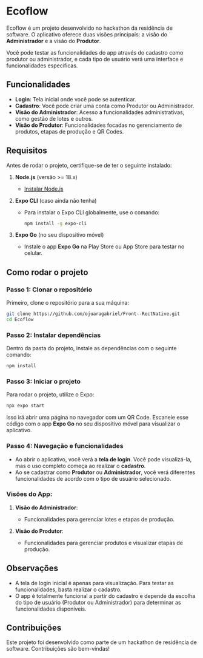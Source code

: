 
# Ecoflow

Ecoflow é um projeto desenvolvido no hackathon da residência de software. O aplicativo oferece duas visões principais: a visão do **Administrador** e a visão do **Produtor**. 

Você pode testar as funcionalidades do app através do cadastro como produtor ou administrador, e cada tipo de usuário verá uma interface e funcionalidades específicas.

## Funcionalidades

- **Login**: Tela inicial onde você pode se autenticar.
- **Cadastro**: Você pode criar uma conta como Produtor ou Administrador.
- **Visão do Administrador**: Acesso a funcionalidades administrativas, como gestão de lotes e outros.
- **Visão do Produtor**: Funcionalidades focadas no gerenciamento de produtos, etapas de produção e QR Codes.

## Requisitos

Antes de rodar o projeto, certifique-se de ter o seguinte instalado:

1. **Node.js** (versão >= 18.x)
   - [Instalar Node.js](https://nodejs.org/)

2. **Expo CLI** (caso ainda não tenha)
   - Para instalar o Expo CLI globalmente, use o comando:
     ```bash
     npm install -g expo-cli
     ```

3. **Expo Go** (no seu dispositivo móvel)
   - Instale o app **Expo Go** na Play Store ou App Store para testar no celular.

## Como rodar o projeto

### Passo 1: Clonar o repositório

Primeiro, clone o repositório para a sua máquina:

```bash
git clone https://github.com/ojuaragabriel/Front--RectNative.git
cd Ecoflow
```

### Passo 2: Instalar dependências

Dentro da pasta do projeto, instale as dependências com o seguinte comando:

```bash
npm install
```

### Passo 3: Iniciar o projeto

Para rodar o projeto, utilize o Expo:

```bash
npx expo start
```

Isso irá abrir uma página no navegador com um QR Code. Escaneie esse código com o app **Expo Go** no seu dispositivo móvel para visualizar o aplicativo.

### Passo 4: Navegação e funcionalidades

- Ao abrir o aplicativo, você verá a **tela de login**. Você pode visualizá-la, mas o uso completo começa ao realizar o **cadastro**.
- Ao se cadastrar como **Produtor** ou **Administrador**, você verá diferentes funcionalidades de acordo com o tipo de usuário selecionado.

### Visões do App:

1. **Visão do Administrador**:
   - Funcionalidades para gerenciar lotes e etapas de produção.

2. **Visão do Produtor**:
   - Funcionalidades para gerenciar produtos e visualizar etapas de produção.

## Observações

- A tela de login inicial é apenas para visualização. Para testar as funcionalidades, basta realizar o cadastro.
- O app é totalmente funcional a partir do cadastro e depende da escolha do tipo de usuário (Produtor ou Administrador) para determinar as funcionalidades disponíveis.

## Contribuições

Este projeto foi desenvolvido como parte de um hackathon de residência de software. Contribuições são bem-vindas!
